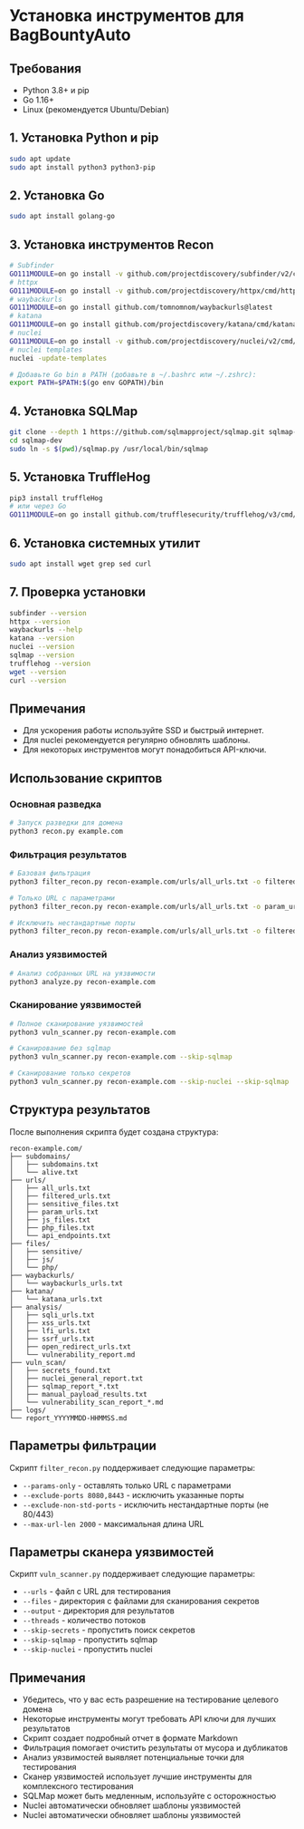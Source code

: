 # Установка инструментов для BagBountyAuto

## Требования
- Python 3.8+ и pip
- Go 1.16+
- Linux (рекомендуется Ubuntu/Debian)

## 1. Установка Python и pip
```bash
sudo apt update
sudo apt install python3 python3-pip
```

## 2. Установка Go
```bash
sudo apt install golang-go
```

## 3. Установка инструментов Recon
```bash
# Subfinder
GO111MODULE=on go install -v github.com/projectdiscovery/subfinder/v2/cmd/subfinder@latest
# httpx
GO111MODULE=on go install -v github.com/projectdiscovery/httpx/cmd/httpx@latest
# waybackurls
GO111MODULE=on go install github.com/tomnomnom/waybackurls@latest
# katana
GO111MODULE=on go install github.com/projectdiscovery/katana/cmd/katana@latest
# nuclei
GO111MODULE=on go install -v github.com/projectdiscovery/nuclei/v2/cmd/nuclei@latest
# nuclei templates
nuclei -update-templates

# Добавьте Go bin в PATH (добавьте в ~/.bashrc или ~/.zshrc):
export PATH=$PATH:$(go env GOPATH)/bin
```

## 4. Установка SQLMap
```bash
git clone --depth 1 https://github.com/sqlmapproject/sqlmap.git sqlmap-dev
cd sqlmap-dev
sudo ln -s $(pwd)/sqlmap.py /usr/local/bin/sqlmap
```

## 5. Установка TruffleHog
```bash
pip3 install truffleHog
# или через Go
GO111MODULE=on go install github.com/trufflesecurity/trufflehog/v3/cmd/trufflehog@latest
```

## 6. Установка системных утилит
```bash
sudo apt install wget grep sed curl
```

## 7. Проверка установки
```bash
subfinder --version
httpx --version
waybackurls --help
katana --version
nuclei --version
sqlmap --version
trufflehog --version
wget --version
curl --version
```

## Примечания
- Для ускорения работы используйте SSD и быстрый интернет.
- Для nuclei рекомендуется регулярно обновлять шаблоны.
- Для некоторых инструментов могут понадобиться API-ключи.

## Использование скриптов

### Основная разведка
```bash
# Запуск разведки для домена
python3 recon.py example.com
```

### Фильтрация результатов
```bash
# Базовая фильтрация
python3 filter_recon.py recon-example.com/urls/all_urls.txt -o filtered_urls.txt

# Только URL с параметрами
python3 filter_recon.py recon-example.com/urls/all_urls.txt -o param_urls.txt --params-only

# Исключить нестандартные порты
python3 filter_recon.py recon-example.com/urls/all_urls.txt -o filtered_urls.txt --exclude-non-std-ports
```

### Анализ уязвимостей
```bash
# Анализ собранных URL на уязвимости
python3 analyze.py recon-example.com
```

### Сканирование уязвимостей
```bash
# Полное сканирование уязвимостей
python3 vuln_scanner.py recon-example.com

# Сканирование без sqlmap
python3 vuln_scanner.py recon-example.com --skip-sqlmap

# Сканирование только секретов
python3 vuln_scanner.py recon-example.com --skip-nuclei --skip-sqlmap
```

## Структура результатов
После выполнения скрипта будет создана структура:
```
recon-example.com/
├── subdomains/
│   ├── subdomains.txt
│   └── alive.txt
├── urls/
│   ├── all_urls.txt
│   ├── filtered_urls.txt
│   ├── sensitive_files.txt
│   ├── param_urls.txt
│   ├── js_files.txt
│   ├── php_files.txt
│   └── api_endpoints.txt
├── files/
│   ├── sensitive/
│   ├── js/
│   └── php/
├── waybackurls/
│   └── waybackurls_urls.txt
├── katana/
│   └── katana_urls.txt
├── analysis/
│   ├── sqli_urls.txt
│   ├── xss_urls.txt
│   ├── lfi_urls.txt
│   ├── ssrf_urls.txt
│   ├── open_redirect_urls.txt
│   └── vulnerability_report.md
├── vuln_scan/
│   ├── secrets_found.txt
│   ├── nuclei_general_report.txt
│   ├── sqlmap_report_*.txt
│   ├── manual_payload_results.txt
│   └── vulnerability_scan_report_*.md
├── logs/
└── report_YYYYMMDD-HHMMSS.md
```

## Параметры фильтрации

Скрипт `filter_recon.py` поддерживает следующие параметры:

- `--params-only` - оставлять только URL с параметрами
- `--exclude-ports 8080,8443` - исключить указанные порты
- `--exclude-non-std-ports` - исключить нестандартные порты (не 80/443)
- `--max-url-len 2000` - максимальная длина URL

## Параметры сканера уязвимостей

Скрипт `vuln_scanner.py` поддерживает следующие параметры:

- `--urls` - файл с URL для тестирования
- `--files` - директория с файлами для сканирования секретов
- `--output` - директория для результатов
- `--threads` - количество потоков
- `--skip-secrets` - пропустить поиск секретов
- `--skip-sqlmap` - пропустить sqlmap
- `--skip-nuclei` - пропустить nuclei

## Примечания
- Убедитесь, что у вас есть разрешение на тестирование целевого домена
- Некоторые инструменты могут требовать API ключи для лучших результатов
- Скрипт создает подробный отчет в формате Markdown
- Фильтрация помогает очистить результаты от мусора и дубликатов
- Анализ уязвимостей выявляет потенциальные точки для тестирования
- Сканер уязвимостей использует лучшие инструменты для комплексного тестирования
- SQLMap может быть медленным, используйте с осторожностью
- Nuclei автоматически обновляет шаблоны уязвимостей 
- Nuclei автоматически обновляет шаблоны уязвимостей 